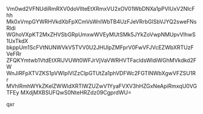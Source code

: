 Vm0wd2VFNUdiRmRXV0doVllteEtXRmxVU2xOV01WbDNXa1pPVlUxV2NIcFhh
Mk0xVmpGYWRHVkdXbFpXCmVsWnlWbTB4UzFJeVRrbGlSbVJYQ2sweFNsRldi
WGhoVXpKT2MxZHVSbGRpUmxwWVEyMUtSMk5JYkZoVwpNMUpvVlhwS1UxTkdX
bkppUm1ScFVtNUNWVkV5TVV0U2JHUlpZMFprV0FwVFJVcEZWbXRTUzFVeFRr
ZFQKYmtwb1VtdEtXRlJVUWt0WFJrVjVaVWRHVTFacldsWldiWGhMVkdkd2FW
WnJiRFpXTVZKS1pVWlplVlZzClpGTUtZa1phVDFWc2FGTlNWbXgwVFZSU1Rr
MVhlRmhWYkZKelZWWldXRTlWZUZwV1YyaFVXV3hHZGxNeApiRmxqU0VGTFEy
MXdjMXBSUFQwS0NteHRZdz09CgprdWU=

qxr